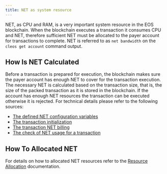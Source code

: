 ```yaml
---
title: NET as system resource
---
```


NET, as CPU and RAM, is a very important system resource in the EOS blockchain. When the blockchain executes a transaction it consumes CPU and NET, therefore sufficient NET must be allocated to the payer account for transactions to complete. NET is referred to as `net bandwidth` on the `cleos get account` command output.

## How Is NET Calculated

Before a transaction is prepared for execution, the blockchain makes sure the payer account has enough NET to cover for the transaction execution. The necessary NET is calculated based on the transaction size, that is, the size of the packed transaction as it is stored in the blockchain. If the account has enough NET resources the transaction can be executed otherwise it is rejected. For technical details please refer to the following sources:

- [The defined NET configuration variables](https://github.com/AntelopeIO/leap/blob/a4c29608472dd195d36d732052784aadc3a779cb/libraries/chain/include/eosio/chain/config.hpp#L57)
- [The transaction initialization](https://github.com/AntelopeIO/leap/blob/e55669c42dfe4ac112e3072186f3a449936c0c61/libraries/chain/controller.cpp#L1559)
- [The transaction NET billing](https://github.com/AntelopeIO/leap/blob/e55669c42dfe4ac112e3072186f3a449936c0c61/libraries/chain/controller.cpp#L1577)
- [The check of NET usage for a transaction](https://github.com/AntelopeIO/leap/blob/a4c29608472dd195d36d732052784aadc3a779cb/libraries/chain/transaction_context.cpp#L376)

## How To Allocated NET

For details on how to allocated NET resources refer to the [Resource Allocation](./05_system_resource_allocation.md) documentation.

